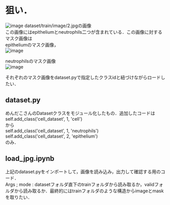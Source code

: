 # 狙い．
![image](https://user-images.githubusercontent.com/43159778/115698015-1f963f80-a39f-11eb-80f3-a1a562169b50.png)
dataset/train/image/2.jpgの画像  
この画像にはepitheliumとneutrophils二つが含まれている．この画像に対するマスク画像は  
epitheliumのマスク画像，  
![image](https://user-images.githubusercontent.com/43159778/115698064-2d4bc500-a39f-11eb-8ef4-24d6675edfe3.png)  

neutrophilsのマスク画像  
![image](https://user-images.githubusercontent.com/43159778/115698084-3341a600-a39f-11eb-816c-0b1b24a46c87.png)

それぞれのマスク画像をdataset.pyで指定したクラスidと紐づけながらロードしたい．


## dataset.py
めんだこさんのDatasetクラスをモジュール化したもの．追加したコードは  
 self.add_class('cell_dataset', 1, 'cell')    
から  
        self.add_class('cell_dataset', 1, 'neutrophils')  
        self.add_class('cell_dataset', 2, 'epithelium')  
のみ．

## load_jpg.ipynb
上記のdataset.pyをインポートして，画像を読み込み，出力して確認する用のコード．  
Args ; 
      mode : datasetフォルダ直下のtrainフォルダから読み取るか，validフォルダから読み取るか．最終的にはtrainフォルダのような構造からimageとmaskを取りたい．


